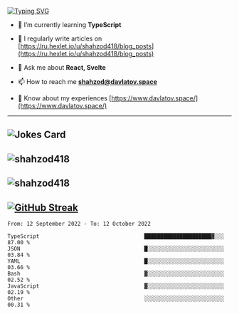 [![Typing SVG](https://readme-typing-svg.herokuapp.com?font=Turret+Road&height=30&lines=HI!+I%60m+Frontend+Developer)](https://git.io/typing-svg)

- 🌱 I’m currently learning **TypeScript**

- 📝 I regularly write articles on [https://ru.hexlet.io/u/shahzod418/blog_posts](https://ru.hexlet.io/u/shahzod418/blog_posts)

- 💬 Ask me about **React, Svelte**

- 📫 How to reach me **shahzod@davlatov.space**

- 📄 Know about my experiences [https://www.davlatov.space/](https://www.davlatov.space/)

---
![Jokes Card](https://readme-jokes.vercel.app/api?theme=radical)
---
![shahzod418](https://github-readme-stats.vercel.app/api/top-langs?username=shahzod418&show_icons=true&theme=radical&locale=en&layout=compact)
---
![shahzod418](https://github-readme-stats.vercel.app/api?username=shahzod418&show_icons=true&theme=radical&locale=en&count_private=true)
---
[![GitHub Streak](http://github-readme-streak-stats.herokuapp.com?user=shahzod418&theme=radical&date_format=M%20j%5B%2C%20Y%5D)](https://git.io/streak-stats)
---
<!--START_SECTION:waka-->

```text
From: 12 September 2022 - To: 12 October 2022

TypeScript                                 █████████████████████▓░░░   87.00 %
JSON                                       █░░░░░░░░░░░░░░░░░░░░░░░░   03.84 %
YAML                                       █░░░░░░░░░░░░░░░░░░░░░░░░   03.66 %
Bash                                       ▓░░░░░░░░░░░░░░░░░░░░░░░░   02.52 %
JavaScript                                 ▓░░░░░░░░░░░░░░░░░░░░░░░░   02.19 %
Other                                      ░░░░░░░░░░░░░░░░░░░░░░░░░   00.31 %
```

<!--END_SECTION:waka-->
